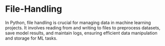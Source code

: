# File-Handling
In Python, file handling is crucial for managing data in machine learning projects. It involves reading from and writing to files to preprocess datasets, save model results, and maintain logs, ensuring efficient data manipulation and storage for ML tasks.
